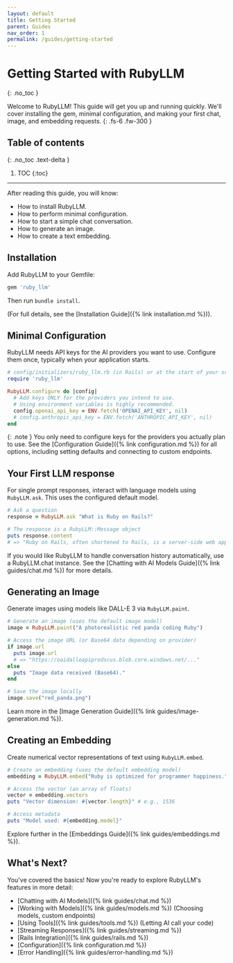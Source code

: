```yaml
---
layout: default
title: Getting Started
parent: Guides
nav_order: 1
permalink: /guides/getting-started
---
```


# Getting Started with RubyLLM
{: .no_toc }

Welcome to RubyLLM! This guide will get you up and running quickly. We'll cover installing the gem, minimal configuration, and making your first chat, image, and embedding requests.
{: .fs-6 .fw-300 }

## Table of contents
{: .no_toc .text-delta }

1. TOC
{:toc}

---

After reading this guide, you will know:

*   How to install RubyLLM.
*   How to perform minimal configuration.
*   How to start a simple chat conversation.
*   How to generate an image.
*   How to create a text embedding.

## Installation

Add RubyLLM to your Gemfile:

```ruby
gem 'ruby_llm'
```

Then run `bundle install`.

(For full details, see the [Installation Guide]({% link installation.md %})).

## Minimal Configuration

RubyLLM needs API keys for the AI providers you want to use. Configure them once, typically when your application starts.

```ruby
# config/initializers/ruby_llm.rb (in Rails) or at the start of your script
require 'ruby_llm'

RubyLLM.configure do |config|
  # Add keys ONLY for the providers you intend to use.
  # Using environment variables is highly recommended.
  config.openai_api_key = ENV.fetch('OPENAI_API_KEY', nil)
  # config.anthropic_api_key = ENV.fetch('ANTHROPIC_API_KEY', nil)
end
```

{: .note }
You only need to configure keys for the providers you actually plan to use. See the [Configuration Guide]({% link configuration.md %}) for all options, including setting defaults and connecting to custom endpoints.

## Your First LLM response

For single prompt responses, interact with language models using `RubyLLM.ask`. This uses the configured default model.

```ruby
# Ask a question
response = RubyLLM.ask "What is Ruby on Rails?"

# The response is a RubyLLM::Message object
puts response.content
# => "Ruby on Rails, often shortened to Rails, is a server-side web application..."
```

If you would like RubyLLM to handle conversation history automatically, use a RubyLLM.chat instance. See the [Chatting with AI Models Guide]({% link guides/chat.md %}) for more details.

## Generating an Image

Generate images using models like DALL-E 3 via `RubyLLM.paint`.

```ruby
# Generate an image (uses the default image model)
image = RubyLLM.paint("A photorealistic red panda coding Ruby")

# Access the image URL (or Base64 data depending on provider)
if image.url
  puts image.url
  # => "https://oaidalleapiprodscus.blob.core.windows.net/..."
else
  puts "Image data received (Base64)."
end

# Save the image locally
image.save("red_panda.png")
```

Learn more in the [Image Generation Guide]({% link guides/image-generation.md %}).

## Creating an Embedding

Create numerical vector representations of text using `RubyLLM.embed`.

```ruby
# Create an embedding (uses the default embedding model)
embedding = RubyLLM.embed("Ruby is optimized for programmer happiness.")

# Access the vector (an array of floats)
vector = embedding.vectors
puts "Vector dimension: #{vector.length}" # e.g., 1536

# Access metadata
puts "Model used: #{embedding.model}"
```

Explore further in the [Embeddings Guide]({% link guides/embeddings.md %}).

## What's Next?

You've covered the basics! Now you're ready to explore RubyLLM's features in more detail:

*   [Chatting with AI Models]({% link guides/chat.md %})
*   [Working with Models]({% link guides/models.md %}) (Choosing models, custom endpoints)
*   [Using Tools]({% link guides/tools.md %}) (Letting AI call your code)
*   [Streaming Responses]({% link guides/streaming.md %})
*   [Rails Integration]({% link guides/rails.md %})
*   [Configuration]({% link configuration.md %})
*   [Error Handling]({% link guides/error-handling.md %})